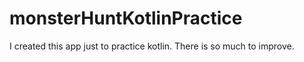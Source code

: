 # monsterHuntKotlinPractice
I created this app just to practice kotlin. There is so much to improve.
